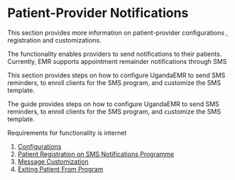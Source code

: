# Patient-Provider Notifications 

This section provides more information on patient-provider configurations , registration and customizations. 

The functionality enables providers to send notifications to their patients. Currently, EMR supports appointment remainder notifications through SMS 

This section provides steps on how to configure UgandaEMR to send SMS reminders, to enroll clients for the SMS program, and customize the SMS template.

The guide provides steps on how to configure UgandaEMR to send SMS reminders, to enroll clients for the SMS program, and customize the SMS template.

Requirements for functionality is internet 

 1. [Configurations](SMS_notifications/Configuration%20of%20UgandaEMR.md) 
 2. [Patient Registration on SMS Notifications Programme](SMS_notifications/patient_enrollment.md)
 3. [Message Customization](SMS_notifications/Customize_SMS_template.md)
 4. [Exiting Patient From Program](SMS_notifications/deregister_patient.md)

